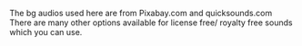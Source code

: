 The bg audios used here are from Pixabay.com and quicksounds.com
There are many other options available for license free/ royalty free sounds which you can use. 
